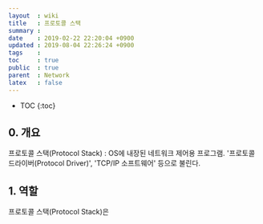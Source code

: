 ```yaml
---
layout  : wiki
title   : 프로토콜 스택
summary : 
date    : 2019-02-22 22:20:04 +0900
updated : 2019-08-04 22:26:24 +0900
tags    : 
toc     : true
public  : true
parent  : Network
latex   : false
---
```

* TOC
{:toc}

## 0. 개요

프로토콜 스택(Protocol Stack) : OS에 내장된 네트워크 제어용 프로그램. '프로토콜 드라이버(Protocol Driver)', 'TCP/IP 소프트웨어' 등으로 불린다.

## 1. 역할

프로토콜 스택(Protocol Stack)은 

